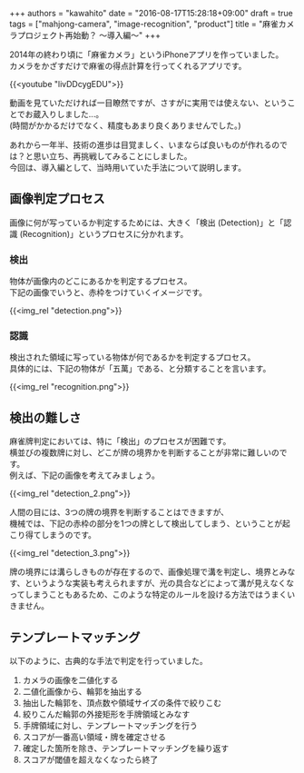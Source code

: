 +++
authors = "kawahito"
date = "2016-08-17T15:28:18+09:00"
draft = true
tags = ["mahjong-camera", "image-recognition", "product"]
title = "麻雀カメラプロジェクト再始動？ 〜導入編〜"
+++

2014年の終わり頃に「麻雀カメラ」というiPhoneアプリを作っていました。  
カメラをかざすだけで麻雀の得点計算を行ってくれるアプリです。

{{<youtube "livDDcygEDU">}}

動画を見ていただければ一目瞭然ですが、さすがに実用では使えない、ということでお蔵入りしました...。  
(時間がかかるだけでなく、精度もあまり良くありませんでした。)  

あれから一年半、技術の進歩は目覚ましく、いまならば良いものが作れるのでは？と思い立ち、再挑戦してみることにしました。  
今回は、導入編として、当時用いていた手法について説明します。

## 画像判定プロセス
画像に何が写っているか判定するためには、大きく「検出 (Detection)」と「認識 (Recognition)」というプロセスに分かれます。

### 検出
物体が画像内のどこにあるかを判定するプロセス。  
下記の画像でいうと、赤枠をつけていくイメージです。

{{<img_rel "detection.png">}}

### 認識
検出された領域に写っている物体が何であるかを判定するプロセス。  
具体的には、下記の物体が「五萬」である、と分類することを言います。

{{<img_rel "recognition.png">}}

## 検出の難しさ
麻雀牌判定においては、特に「検出」のプロセスが困難です。  
横並びの複数牌に対し、どこが牌の境界かを判断することが非常に難しいのです。  
例えば、下記の画像を考えてみましょう。

{{<img_rel "detection_2.png">}}

人間の目には、3つの牌の境界を判断することはできますが、  
機械では、下記の赤枠の部分を1つの牌として検出してしまう、ということが起こり得てしまうのです。

{{<img_rel "detection_3.png">}}

牌の境界には溝らしきものが存在するので、画像処理で溝を判定し、境界とみなす、というような実装も考えられますが、光の具合などによって溝が見えなくなってしまうこともあるため、このような特定のルールを設ける方法ではうまくいきません。  

## テンプレートマッチング

以下のように、古典的な手法で判定を行っていました。

1. カメラの画像を二値化する
1. 二値化画像から、輪郭を抽出する
1. 抽出した輪郭を、頂点数や領域サイズの条件で絞りこむ
1. 絞りこんだ輪郭の外接矩形を手牌領域とみなす
1. 手牌領域に対し、テンプレートマッチングを行う
1. スコアが一番高い領域・牌を確定させる
1. 確定した箇所を除き、テンプレートマッチングを繰り返す
1. スコアが閾値を超えなくなったら終了
